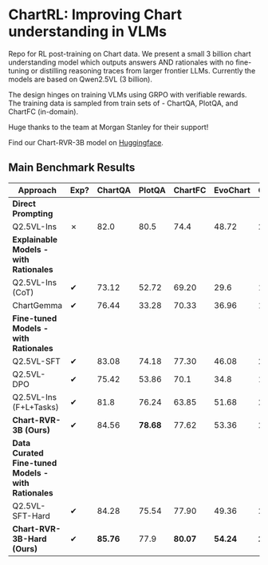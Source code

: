 # ChartRL: Improving Chart understanding in VLMs 

Repo for RL post-training on Chart data. We present a small 3 billion chart understanding model which outputs answers AND rationales with no fine-tuning or distilling reasoning traces from larger frontier LLMs. Currently the models are based on Qwen2.5VL (3 billion).

The design hinges on training VLMs using GRPO with verifiable rewards.
The training data is sampled from train sets of - ChartQA, PlotQA, and ChartFC (in-domain).


Huge thanks to the team at Morgan Stanley for their support!


Find our Chart-RVR-3B model on [Huggingface](https://huggingface.co/sanchit97/chart-rvr-3b).



## Main Benchmark Results

| Approach                           | Exp? | ChartQA | PlotQA | ChartFC | EvoChart | ChartQAPro | 
|------------------------------------|------|---------|--------|---------|----------|------------|
| **Direct Prompting**               |      |         |        |         |          |            |
| Q2.5VL-Ins                         | ✗    | 82.0    | 80.5   | 74.4    | 48.72    | 25.7       |
| **Explainable Models - with Rationales** |      |         |        |         |          |      |            
| Q2.5VL-Ins (CoT)                   | ✔    | 73.12   | 52.72  | 69.20   | 29.6     | 15.80      | 
| ChartGemma                         | ✔    | 76.44   | 33.28  | 70.33   | 36.96    | 10.93      | 
| **Fine-tuned Models - with Rationales** |      |         |        |         |          |       | 
| Q2.5VL-SFT                         | ✔    | 83.08   | 74.18  | 77.30   | 46.08    | 23.56      | 
| Q2.5VL-DPO                         | ✔    | 75.42   | 53.86  | 70.1    | 34.8     | 15.95      | 
| Q2.5VL-Ins (F+L+Tasks)             | ✔    | 81.8    | 76.24  | 63.85   | 51.68    | 27.66      | 
| **Chart-RVR-3B (Ours)**            | ✔    | 84.56   | **78.68** | 77.62   | 53.36    | 28.38   |  
| **Data Curated Fine-tuned Models - with Rationales** |      |         |        |         |          |            |            |
| Q2.5VL-SFT-Hard                    | ✔    | 84.28   | 75.54  | 77.90   | 49.36    | 23.20      | 
| **Chart-RVR-3B-Hard (Ours)**       | ✔    | **85.76** | 77.9   | **80.07** | **54.24** | **28.64** | 





